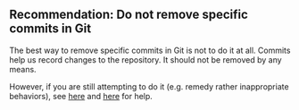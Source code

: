 ## Recommendation:  Do not remove specific commits in Git

The best way to remove specific commits in Git is not to do it at all. Commits help us record changes to the repository. It should not be removed by any means.

However, if you are still attempting to do it (e.g. remedy rather inappropriate behaviors), see [here](https://stackoverflow.com/questions/10911317/how-to-remove-the-first-commit-in-git) and [here](https://stackoverflow.com/questions/2938301/remove-specific-commit) for help.

